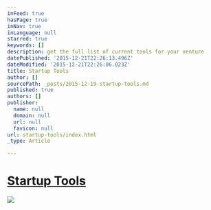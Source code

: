 ```yaml
---
inFeed: true
hasPage: true
inNav: true
inLanguage: null
starred: true
keywords: []
description: get the full list of current tools for your venture
datePublished: '2015-12-21T22:26:13.496Z'
dateModified: '2015-12-21T22:26:06.023Z'
title: Startup Tools
author: []
sourcePath: _posts/2015-12-19-startup-tools.md
published: true
authors: []
publisher:
  name: null
  domain: null
  url: null
  favicon: null
url: startup-tools/index.html
_type: Article

---
```

# [Startup Tools][0]
![](https://s3-us-west-2.amazonaws.com/the-grid-img/p/d5487489e748b5ed29e50f9d0c7351a62773da52.jpg)

[0]: http://steveblank.com/tools-and-blogs-for-entrepreneurs/